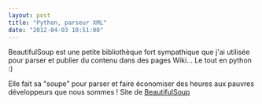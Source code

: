 ```yaml
---
layout: post
title: "Python, parseur XML"
date: "2012-04-03 10:51:00"
---
```

BeautifulSoup est une petite bibliothèque fort sympathique que j'ai utilisée pour parser et publier du contenu dans des pages Wiki... Le tout en python :)

Elle fait sa "soupe" pour parser et faire économiser des heures aux pauvres développeurs que nous sommes ! 
Site de [BeautifulSoup](http://www.crummy.com/software/BeautifulSoup/)


